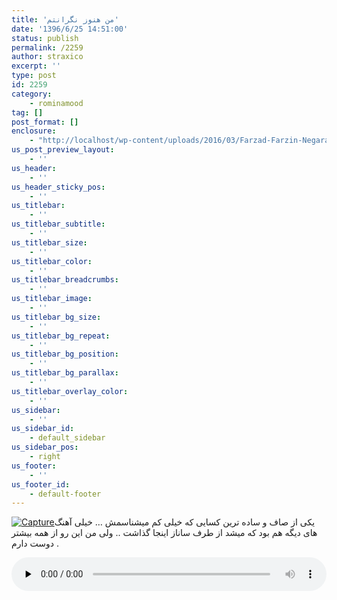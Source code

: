 ```yaml
---
title: 'من هنوز نگرانتم'
date: '1396/6/25 14:51:00'
status: publish
permalink: /2259
author: straxico
excerpt: ''
type: post
id: 2259
category:
    - rominamood
tag: []
post_format: []
enclosure:
    - "http://localhost/wp-content/uploads/2016/03/Farzad-Farzin-Negaranetam-128.mp3\r\n4100160\r\naudio/mpeg\r\n"
us_post_preview_layout:
    - ''
us_header:
    - ''
us_header_sticky_pos:
    - ''
us_titlebar:
    - ''
us_titlebar_subtitle:
    - ''
us_titlebar_size:
    - ''
us_titlebar_color:
    - ''
us_titlebar_breadcrumbs:
    - ''
us_titlebar_image:
    - ''
us_titlebar_bg_size:
    - ''
us_titlebar_bg_repeat:
    - ''
us_titlebar_bg_position:
    - ''
us_titlebar_bg_parallax:
    - ''
us_titlebar_overlay_color:
    - ''
us_sidebar:
    - ''
us_sidebar_id:
    - default_sidebar
us_sidebar_pos:
    - right
us_footer:
    - ''
us_footer_id:
    - default-footer
---
```

[![Capture](../../uploads/2016/03/Capture-2.png)](http://localhost/wp-content/uploads/2016/03/Capture-2.png)یکی از صاف و ساده ترین کسایی که خیلی کم میشناسمش … خیلی آهنگ های دیگه هم بود که میشد از طرف ساناز اینجا گذاشت .. ولی من این رو از همه بیشتر دوست دارم .

<audio class="wp-audio-shortcode" controls="controls" id="audio-3164-17" preload="none" style="width: 100%;"><source src="http://localhost/wp-content/uploads/2016/03/Farzad-Farzin-Negaranetam-128.mp3?_=17" type="audio/mpeg"></source><http://localhost/wp-content/uploads/2016/03/Farzad-Farzin-Negaranetam-128.mp3></audio>